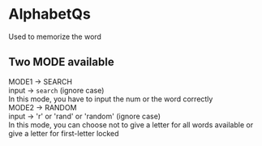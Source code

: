 # AlphabetQs
Used to memorize the word
## Two MODE available
MODE1 -> SEARCH\
input -> `search` (ignore case)\
In this mode, you have to input the num or the word correctly\
MODE2 -> RANDOM\
input -> 'r' or 'rand' or 'random' (ignore case)\
In this mode, you can choose not to give a letter for all words available or give a letter for first-letter locked
